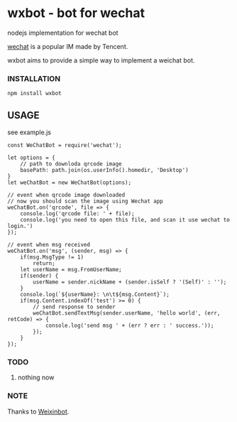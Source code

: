 # wxbot - bot for wechat

nodejs implementation for wechat bot

[wechat](http://weixin.qq.com/) is a popular IM made by Tencent.

wxbot aims to provide a simple way to implement a weichat bot.

### INSTALLATION

```
npm install wxbot
```

## USAGE

see example.js

```
const WeChatBot = require('wechat');

let options = {
	// path to downloda qrcode image
	basePath: path.join(os.userInfo().homedir, 'Desktop')
}
let weChatBot = new WeChatBot(options);

// event when qrcode image downloaded
// now you should scan the image using Wechat app
weChatBot.on('qrcode', file => {
	console.log('qrcode file: ' + file);
	console.log('you need to open this file, and scan it use wechat to login.')
});

// event when msg received
weChatBot.on('msg', (sender, msg) => {
	if(msg.MsgType != 1)
		return;
	let userName = msg.FromUserName;
	if(sender) {
		userName = sender.nickName + (sender.isSelf ? '(Self)' : '');
	}
	console.log(`${userName}: \n\t${msg.Content}`);
	if(msg.Content.indexOf('test') >= 0) {
		// send response to sender
		weChatBot.sendTextMsg(sender.userName, 'hello world', (err, retCode) => {
			console.log('send msg ' + (err ? err : ' success.'));
		});
	}
});

```

### TODO

1. nothing now

### NOTE
Thanks to [Weixinbot](https://github.com/hufuman/WeixinBot).

